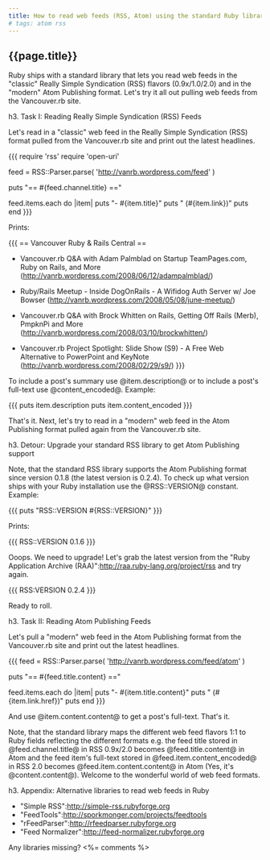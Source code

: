 ```yaml
---
title: How to read web feeds (RSS, Atom) using the standard Ruby library
# tags: atom rss
---
```


##  {{page.title}}

Ruby ships with a standard library that lets you read web feeds in the "classic"
Really Simple Syndication (RSS) flavors (0.9x/1.0/2.0) and in the "modern" Atom Publishing format. Let's try it all out pulling web feeds from the Vancouver.rb site.

<!-- more -->

h3. Task I: Reading Really Simple Syndication (RSS) Feeds

Let's read in a "classic" web feed in the Really Simple Syndication (RSS) format pulled from the Vancouver.rb site and print out the latest headlines.

{{{
require 'rss'
require 'open-uri'

feed  = RSS::Parser.parse( 'http://vanrb.wordpress.com/feed' )

puts "==  #{feed.channel.title} =="

feed.items.each do |item|
  puts "- #{item.title}"
  puts "  (#{item.link})"
  puts
end
}}}

Prints:

{{{
==  Vancouver Ruby & Rails Central ==

- Vancouver.rb Q&A with Adam Palmblad on Startup TeamPages.com, Ruby on Rails, and More
  (http://vanrb.wordpress.com/2008/06/12/adampalmblad/)

- Ruby/Rails Meetup - Inside DogOnRails - A Wifidog Auth Server w/ Joe Bowser
  (http://vanrb.wordpress.com/2008/05/08/june-meetup/)

- Vancouver.rb Q&A with Brock Whitten on Rails, Getting Off Rails (Merb), PmpknPi and More
  (http://vanrb.wordpress.com/2008/03/10/brockwhitten/)

- Vancouver.rb Project Spotlight: Slide Show (S9) - A Free Web Alternative to PowerPoint and KeyNote
  (http://vanrb.wordpress.com/2008/02/29/s9/)
}}}

To include a post's summary use @item.description@ or to include a post's full-text use @content_encoded@. Example:

{{{
puts item.description
puts item.content_encoded
}}}

That's it. Next, let's try to read in a "modern" web feed in the Atom Publishing format pulled again from the Vancouver.rb site.

h3. Detour: Upgrade your standard RSS library to get Atom Publishing support

Note, that the standard RSS library supports the Atom Publishing format since version 0.1.8 (the latest version is 0.2.4). To check up what version ships with your Ruby
installation use the @RSS::VERSION@ constant. Example:

{{{
puts "RSS::VERSION #{RSS::VERSION}"
}}}

Prints:

{{{
RSS::VERSION 0.1.6
}}}

Ooops. We need to upgrade! Let's grab the latest version from the "Ruby Application Archive (RAA)":http://raa.ruby-lang.org/project/rss and try again.

{{{
RSS:VERSION 0.2.4
}}}

Ready to roll. 

h3. Task II: Reading Atom Publishing Feeds

Let's pull a "modern" web feed in the Atom Publishing format from the Vancouver.rb site and print out the latest headlines.

{{{
feed = RSS::Parser.parse( 'http://vanrb.wordpress.com/feed/atom' )

puts "== #{feed.title.content} =="

feed.items.each do |item|
  puts "- #{item.title.content}"
  puts "  (#{item.link.href})"
  puts
end
}}}

And use @item.content.content@ to get a post's full-text. That's it.

Note, that the standard library maps the different web feed flavors 1:1 to Ruby fields reflecting the different formats e.g. the feed title stored in @feed.channel.title@ in RSS 0.9x/2.0 becomes @feed.title.content@ in Atom 
  and the feed item's full-text stored in @feed.item.content_encoded@ in RSS 2.0 becomes @feed.item.content.content@ in Atom (Yes, it's @content.content@). Welcome to the wonderful world of web feed formats. 

h3. Appendix: Alternative libraries to read web feeds in Ruby

* "Simple RSS":http://simple-rss.rubyforge.org
* "FeedTools":http://sporkmonger.com/projects/feedtools
* "rFeedParser":http://rfeedparser.rubyforge.org
* "Feed Normalizer":http://feed-normalizer.rubyforge.org

Any libraries missing? <%= comments %>
